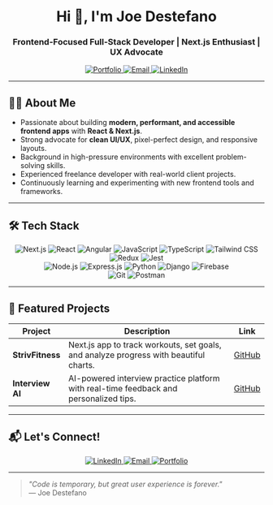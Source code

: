 <!--
🔥 Joe Destefano - GitHub Profile README
Modern • Clean • Frontend Focus • Interactive
-->

<h1 align="center">Hi 👋, I'm Joe Destefano</h1>
<h3 align="center">Frontend-Focused Full-Stack Developer | Next.js Enthusiast | UX Advocate</h3>

<p align="center">
  <a href="https://destefanojoewebdev.com" target="_blank" rel="noopener noreferrer" aria-label="Portfolio">
    <img alt="Portfolio" src="https://img.shields.io/badge/Portfolio-%23007ACC.svg?style=for-the-badge&logo=visual-studio-code&logoColor=white" />
  </a>
  <a href="mailto:joedestefano.webdev@gmail.com" aria-label="Email">
    <img alt="Email" src="https://img.shields.io/badge/Email-D14836?style=for-the-badge&logo=gmail&logoColor=white" />
  </a>
  <a href="https://linkedin.com/in/joeadestefano" target="_blank" rel="noopener noreferrer" aria-label="LinkedIn">
    <img alt="LinkedIn" src="https://img.shields.io/badge/LinkedIn-0A66C2?style=for-the-badge&logo=linkedin&logoColor=white" />
  </a>
</p>

---

## 👨‍💻 About Me

- Passionate about building **modern, performant, and accessible frontend apps** with **React & Next.js**.  
- Strong advocate for **clean UI/UX**, pixel-perfect design, and responsive layouts.  
- Background in high-pressure environments with excellent problem-solving skills.  
- Experienced freelance developer with real-world client projects.  
- Continuously learning and experimenting with new frontend tools and frameworks.

---

## 🛠️ Tech Stack

<p align="center">
  <img src="https://img.shields.io/badge/Next.js-000000?style=for-the-badge&logo=nextdotjs&logoColor=white" alt="Next.js" />
  <img src="https://img.shields.io/badge/React-20232A?style=for-the-badge&logo=react&logoColor=61DAFB" alt="React" />
  <img src="https://img.shields.io/badge/Angular-DD0031?style=for-the-badge&logo=angular&logoColor=white" alt="Angular" />
  <img src="https://img.shields.io/badge/JavaScript-F7DF1E?style=for-the-badge&logo=javascript&logoColor=black" alt="JavaScript" />
  <img src="https://img.shields.io/badge/TypeScript-3178C6?style=for-the-badge&logo=typescript&logoColor=white" alt="TypeScript" />
  <img src="https://img.shields.io/badge/Tailwind_CSS-38B2AC?style=for-the-badge&logo=tailwindcss&logoColor=white" alt="Tailwind CSS" />
  <img src="https://img.shields.io/badge/Redux-764ABC?style=for-the-badge&logo=redux&logoColor=white" alt="Redux" />
  <img src="https://img.shields.io/badge/Jest-C21325?style=for-the-badge&logo=jest&logoColor=white" alt="Jest" />
  <br/>
  <img src="https://img.shields.io/badge/Node.js-339933?style=for-the-badge&logo=node.js&logoColor=white" alt="Node.js" />
  <img src="https://img.shields.io/badge/Express.js-000000?style=for-the-badge&logo=express&logoColor=white" alt="Express.js" />
  <img src="https://img.shields.io/badge/Python-3776AB?style=for-the-badge&logo=python&logoColor=white" alt="Python" />
  <img src="https://img.shields.io/badge/Django-092E20?style=for-the-badge&logo=django&logoColor=white" alt="Django" />
  <img src="https://img.shields.io/badge/Firebase-FFCA28?style=for-the-badge&logo=firebase&logoColor=black" alt="Firebase" />
  <br/>
  <img src="https://img.shields.io/badge/Git-F05032?style=for-the-badge&logo=git&logoColor=white" alt="Git" />
  <img src="https://img.shields.io/badge/Postman-FF6C37?style=for-the-badge&logo=postman&logoColor=white" alt="Postman" />
</p>

---

## 🌟 Featured Projects

| Project         | Description                                           | Link                                                                        |
| --------------- | --------------------------------------------------- | --------------------------------------------------------------------------- |
| **StrivFitness** | Next.js app to track workouts, set goals, and analyze progress with beautiful charts. | [GitHub](https://github.com/JDestefano11/StrivFitness)                      |
| **Interview AI** | AI-powered interview practice platform with real-time feedback and personalized tips. | [GitHub](https://github.com/JDestefano11/interview-platform)                |

---

## 📬 Let's Connect!

<p align="center">
  <a href="https://linkedin.com/in/joeadestefano" target="_blank" rel="noopener noreferrer" aria-label="LinkedIn">
    <img src="https://img.shields.io/badge/LinkedIn-0A66C2?style=for-the-badge&logo=linkedin&logoColor=white" alt="LinkedIn" />
  </a>
  <a href="mailto:joedestefano.webdev@gmail.com" aria-label="Email">
    <img src="https://img.shields.io/badge/Email-D14836?style=for-the-badge&logo=gmail&logoColor=white" alt="Email" />
  </a>
  <a href="https://destefanojoewebdev.com" target="_blank" rel="noopener noreferrer" aria-label="Portfolio">
    <img src="https://img.shields.io/badge/Portfolio-%23007ACC.svg?style=for-the-badge&logo=visual-studio-code&logoColor=white" alt="Portfolio" />
  </a>
</p>

---

> _"Code is temporary, but great user experience is forever."_  
> — Joe Destefano
